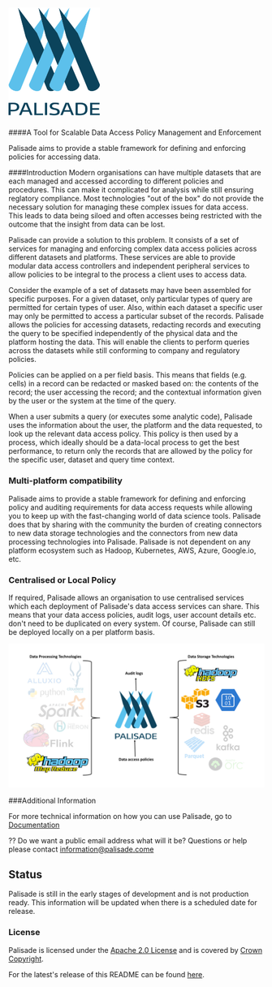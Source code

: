 
<!---
Copyright 2020 Crown Copyright

Licensed under the Apache License, Version 2.0 (the "License");
you may not use this file except in compliance with the License.
You may obtain a copy of the License at

  http://www.apache.org/licenses/LICENSE-2.0

Unless required by applicable law or agreed to in writing, software
distributed under the License is distributed on an "AS IS" BASIS,
WITHOUT WARRANTIES OR CONDITIONS OF ANY KIND, either express or implied.
See the License for the specific language governing permissions and
limitations under the License.
--->


# <img src="logos/logo.svg" width="180">
####A Tool for Scalable Data Access Policy Management and Enforcement


Palisade aims to provide a stable framework for defining and enforcing policies for accessing data.


####Introduction
Modern organisations can have multiple datasets that are each managed and accessed according to different policies and procedures. This can make it complicated for analysis while still ensuring reglatory compliance.  Most technologies "out of the box" do not provide the necessary solution for managing these complex issues for data access. This leads to data being siloed and often accesses being restricted with the outcome that the insight from data can be lost.   

Palisade can provide a solution to this problem.  It consists of a set of services for managing and enforcing complex data access policies across different datasets and platforms.  These services are able to provide modular data access controllers and independent peripheral services to allow policies to be integral to the process a client uses to access data.  

Consider the example of a set of datasets may have been assembled for specific purposes.   For a given dataset, only particular types of query are permitted for certain types of user.  Also, within each dataset a specific user may only be permitted to access a particular subset of the records. Palisade allows the policies for accessing datasets, redacting records and executing the query to be specified independently of the physical data and the platform hosting the data.  This will enable the clients to perform queries across the datasets while still conforming to company and regulatory policies.  

Policies can be applied on a per field basis. This means that fields (e.g. cells) in a record can be redacted or masked based on: the contents of the record; the user accessing the record; and the contextual information given by the user or the system at the time of the query.

When a user submits a query (or executes some analytic code), Palisade uses the information about the user, the platform and the data requested, to look up the relevant data access policy. This policy is then used by a process, which ideally should be a data-local process to get the best performance, to return only the records that are allowed by the policy for the specific user, dataset and query time context. 


### Multi-platform compatibility

Palisade aims to provide a stable framework for defining and enforcing policy and auditing requirements for data access requests while allowing you to keep up with the fast-changing world of data science tools. Palisade does that by sharing with the community the burden of creating connectors to new data storage technologies and the connectors from new data processing technologies into Palisade. Palisade is not dependent on any platform ecosystem such as Hadoop, Kubernetes, AWS, Azure, Google.io, etc. 

### Centralised or Local Policy

If required, Palisade allows an organisation to use centralised services which each deployment of Palisade's data access services can share. This means that your data access policies, audit logs, user account details etc. don't need to be duplicated on every system. Of course, Palisade can still be deployed locally on a per platform basis.

![Palisade Overview](doc/img/Palisade_overview.png)



###Additional Information 



For more technical information on how you can use Palisade, go to [Documentation](https://github.com/gchq/Palisade/blob/doc/Documentation.md)

?? Do we want a public email address what will it be?
Questions or help please contact information@palisade.come

## Status
Palisade is still in the early stages of development and is not production ready.  This information will be updated when there is a scheduled date for release.

### License
Palisade is licensed under the [Apache 2.0 License](https://www.apache.org/licenses/LICENSE-2.0) and is covered by [Crown Copyright](https://www.nationalarchives.gov.uk/information-management/re-using-public-sector-information/copyright-and-re-use/crown-copyright/).

 


For the latest's release of this README can be found [here](https://gchq.github.io/Palisade/blob/develop/Readme.md).




